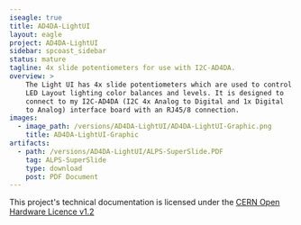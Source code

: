 ```yaml
---
iseagle: true
title: AD4DA-LightUI
layout: eagle
project: AD4DA-LightUI
sidebar: spcoast_sidebar
status: mature
tagline: 4x slide potentiometers for use with I2C-AD4DA.
overview: >
    The Light UI has 4x slide potentiometers which are used to control
    LED Layout lighting color balances and levels. It is designed to
    connect to my I2C-AD4DA (I2C 4x Analog to Digital and 1x Digital
    to Analog) interface board with an RJ45/8 connection.
images:
  - image_path: /versions/AD4DA-LightUI/AD4DA-LightUI-Graphic.png
    title: AD4DA-LightUI-Graphic
artifacts:
  - path: /versions/AD4DA-LightUI/ALPS-SuperSlide.PDF
    tag: ALPS-SuperSlide
    type: download
    post: PDF Document
---
```


This project's technical documentation is licensed under the
[CERN Open Hardware Licence v1.2](http://www.ohwr.org/attachments/2388/cern_ohl_v_1_2.txt)
